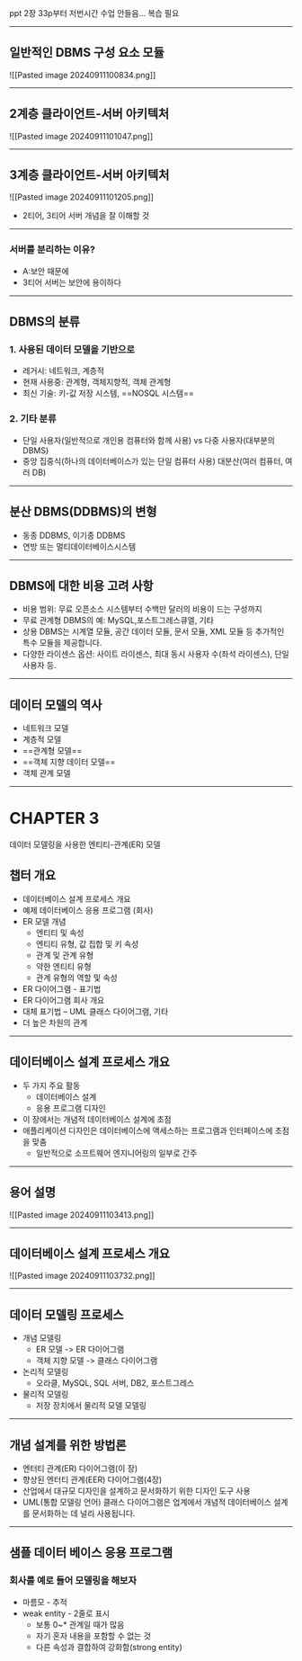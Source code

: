 ppt 2장 33p부터
저번시간 수업 안들음... 복습 필요

---
## 일반적인 DBMS 구성 요소 모듈
![[Pasted image 20240911100834.png]]

---
## 2계층 클라이언트-서버 아키텍처
![[Pasted image 20240911101047.png]]

---
## 3계층 클라이언트-서버 아키텍처
![[Pasted image 20240911101205.png]]

- 2티어, 3티어 서버 개념을 잘 이해할 것

---
### 서버를 분리하는 이유?
- A:보안 때문에
- 3티어 서버는 보안에 용이하다

---
## DBMS의 분류
### 1. 사용된 데이터 모델을 기반으로
- 레거시: 네트워크, 계층적
- 현재 사용중: 관계형, 객체지향적, 객체 관계형
- 최신 기술: 키-값 저장 시스템, ==NOSQL 시스템==
### 2. 기타 분류
- 단일 사용자(일반적으로 개인용 컴퓨터와 함께 사용) vs 다중 사용자(대부분의 DBMS)
- 중앙 집중식(하나의 데이터베이스가 있는 단일 컴퓨터 사용) 대분산(여러 컴퓨터, 여러 DB)

---
## 분산 DBMS(DDBMS)의 변형
- 동종 DDBMS, 이기종 DDBMS
- 연방 또는 멀티데이터베이스시스템

---
## DBMS에 대한 비용 고려 사항
- 비용 범위: 무료 오픈소스 시스템부터 수백만 달러의 비용이 드는 구성까지
- 무료 관계형 DBMS의 예: MySQL,포스트그레스큐엘, 기타
- 상용 DBMS는 시계열 모듈, 공간 데이터 모듈, 문서 모듈, XML 모듈 등 추가적인 특수 모듈을 제공합니다.
- 다양한 라이센스 옵션: 사이트 라이센스, 최대 동시 사용자 수(좌석 라이센스), 단일 사용자 등.

---
## 데이터 모델의 역사
- 네트워크 모델
- 계층적 모델
- ==관계형 모델==
- ==객체 지향 데이터 모델==
- 객체 관계 모델

---
# CHAPTER 3 
데이터 모델링을 사용한 엔티티-관계(ER) 모델

## 챕터 개요
- 데이터베이스 설계 프로세스 개요
- 예제 데이터베이스 응용 프로그램 (회사)
- ER 모델 개념
  - 엔티티 및 속성
  - 엔티티 유형, 값 집합 및 키 속성
  - 관계 및 관계 유형
  - 약한 엔티티 유형
  - 관계 유형의 역할 및 속성
- ER 다이어그램 - 표기법
- ER 다이어그램 회사 개요
- 대체 표기법 – UML 클래스 다이어그램, 기타
- 더 높은 차원의 관계

---
## 데이터베이스 설계 프로세스 개요
- 두 가지 주요 활동
  - 데이터베이스 설계
  - 응용 프로그램 디자인
- 이 장에서는 개념적 데이터베이스 설계에 초점
- 애플리케이션 디자인은 데이터베이스에 액세스하는 프로그램과 인터페이스에 초점을 맞춤
  - 일반적으로 소프트웨어 엔지니어링의 일부로 간주

---
## 용어 설명
![[Pasted image 20240911103413.png]]

---
## 데이터베이스 설계 프로세스 개요
![[Pasted image 20240911103732.png]]

---
## 데이터 모델링 프로세스
- 개념 모델링
  - ER 모델 -> ER 다이어그램
  - 객체 지향 모델 -> 클래스 다이어그램
- 논리적 모델링
  - 오라클, MySQL, SQL 서버, DB2, 포스트그레스
- 물리적 모델링
  - 저장 장치에서 물리적 모델 모델링

---
## 개념 설계를 위한 방법론
- 엔터티 관계(ER) 다이어그램(이 장)
- 향상된 엔터티 관계(EER) 다이어그램(4장)
- 산업에서 대규모 디자인을 설계하고 문서화하기 위한 디자인 도구 사용
- UML(통합 모델링 언어) 클래스 다이어그램은 업계에서 개념적 데이터베이스 설계를 문서화하는 데 널리 사용됩니다.

---
## 샘플 데이터 베이스 응용 프로그램
### 회사를 예로 들어 모델링을 해보자
- 마름모 - 추적
- weak entity - 2줄로 표시
  - 보통 0~* 관계일 때가 많음
  - 자기 혼자 내용을 포함할 수 없는 것
  - 다른 속성과 결합하여 강화함(strong entity)
